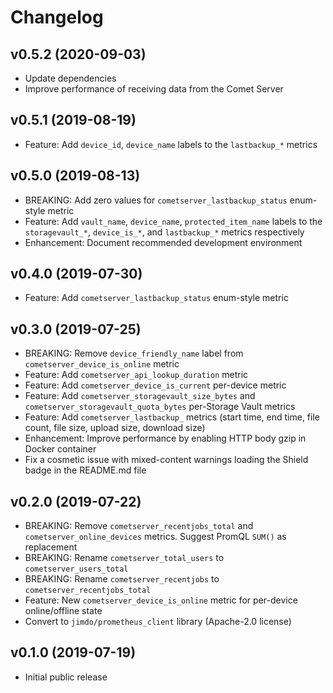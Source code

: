 # Changelog

## v0.5.2 (2020-09-03)

- Update dependencies
- Improve performance of receiving data from the Comet Server

## v0.5.1 (2019-08-19)

- Feature: Add `device_id`, `device_name` labels to the `lastbackup_*` metrics

## v0.5.0 (2019-08-13)

- BREAKING: Add zero values for `cometserver_lastbackup_status` enum-style metric
- Feature: Add `vault_name`, `device_name`, `protected_item_name` labels to the `storagevault_*`, `device_is_*`, and `lastbackup_*` metrics respectively
- Enhancement: Document recommended development environment

## v0.4.0 (2019-07-30)

- Feature: Add `cometserver_lastbackup_status` enum-style metric

## v0.3.0 (2019-07-25)

- BREAKING: Remove `device_friendly_name` label from `cometserver_device_is_online` metric
- Feature: Add `cometserver_api_lookup_duration` metric
- Feature: Add `cometserver_device_is_current` per-device metric
- Feature: Add `cometserver_storagevault_size_bytes` and `cometserver_storagevault_quota_bytes` per-Storage Vault metrics
- Feature: Add `cometserver_lastbackup_` metrics (start time, end time, file count, file size, upload size, download size)
- Enhancement: Improve performance by enabling HTTP body gzip in Docker container
- Fix a cosmetic issue with mixed-content warnings loading the Shield badge in the README.md file

## v0.2.0 (2019-07-22)

- BREAKING: Remove `cometserver_recentjobs_total` and `cometserver_online_devices` metrics. Suggest PromQL `SUM()` as replacement
- BREAKING: Rename `cometserver_total_users` to `cometserver_users_total`
- BREAKING: Rename `cometserver_recentjobs` to `cometserver_recentjobs_total`
- Feature: New `cometserver_device_is_online` metric for per-device online/offline state
- Convert to `jimdo/prometheus_client` library (Apache-2.0 license)

## v0.1.0 (2019-07-19)

- Initial public release
